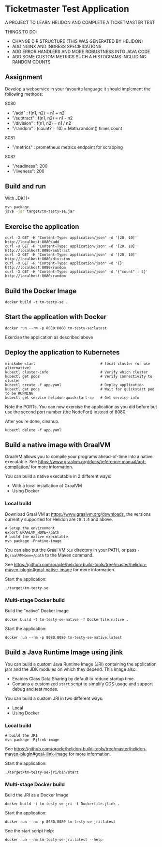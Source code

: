 # Ticketmaster Test Application

A PROJECT TO LEARN HELIDON AND COMPLETE A TICKETMASTER TEST

THINGS TO DO: 
- CHANGE DIR STRUCTURE (THIS WAS GENERATED BY HELIDON)
- ADD NGINX AND INGRESS SPECIFICATIONS
- ADD ERROR HANDLERS AND MORE ROBUSTNESS INTO JAVA CODE
- ADD SOME CUSTOM METRICS SUCH A HISTOGRAMS INCLUDING RANDOM COUNTS

## Assignment

Develop a webservice in your favourite language it should implement the following methods:

8080
- "/add" : f(n1, n2) = n1 + n2
- "/subtract" : f(n1, n2) = n1 - n2
- "/division" : f(n1, n2) = n1 / n2
- "/random" : (count? = 10) = Math.random() times count

8081
- "/metrics" : prometheus metrics endpoint for scrapping

8082
- "/readiness": 200
- "/liveness":  200

## Build and run

With JDK11+

```bash
mvn package
java -jar target/tm-testy-se.jar
```

## Exercise the application

```
curl -X GET -H "Content-Type: application/json" -d '[20, 10]' http://localhost:8080/add
curl -X GET -H "Content-Type: application/json" -d '[20, 10]' http://localhost:8080/subtract
curl -X GET -H "Content-Type: application/json" -d '[20, 10]' http://localhost:8080/division
curl -X GET -H "Content-Type: application/json" -d '{}' http://localhost:8080/random
curl -X GET -H "Content-Type: application/json" -d '{"count" : 5}' http://localhost:8080/random

```

## Build the Docker Image

```
docker build -t tm-testy-se .
```

## Start the application with Docker

```
docker run --rm -p 8080:8080 tm-testy-se:latest
```

Exercise the application as described above

## Deploy the application to Kubernetes

```
minikube start                              # local cluster (or use alternative)
kubectl cluster-info                        # Verify which cluster
kubectl get pods                            # Verify connectivity to cluster
kubectl create -f app.yaml                  # Deploy application
kubectl get pods                            # Wait for quickstart pod to be RUNNING
kubectl get service helidon-quickstart-se   # Get service info
```

Note the PORTs. You can now exercise the application as you did before but use the second
port number (the NodePort) instead of 8080.

After you’re done, cleanup.

```
kubectl delete -f app.yaml
```

## Build a native image with GraalVM

GraalVM allows you to compile your programs ahead-of-time into a native
executable. See https://www.graalvm.org/docs/reference-manual/aot-compilation/
for more information.

You can build a native executable in 2 different ways:

* With a local installation of GraalVM
* Using Docker

### Local build

Download Graal VM at https://www.graalvm.org/downloads, the versions
currently supported for Helidon are `20.1.0` and above.

```
# Setup the environment
export GRAALVM_HOME=/path
# build the native executable
mvn package -Pnative-image
```

You can also put the Graal VM `bin` directory in your PATH, or pass
`-DgraalVMHome=/path` to the Maven command.

See https://github.com/oracle/helidon-build-tools/tree/master/helidon-maven-plugin#goal-native-image
for more information.

Start the application:

```
./target/tm-testy-se
```

### Multi-stage Docker build

Build the "native" Docker Image

```
docker build -t tm-testy-se-native -f Dockerfile.native .
```

Start the application:

```
docker run --rm -p 8080:8080 tm-testy-se-native:latest
```

## Build a Java Runtime Image using jlink

You can build a custom Java Runtime Image (JRI) containing the application jars and the JDK modules
on which they depend. This image also:

* Enables Class Data Sharing by default to reduce startup time.
* Contains a customized `start` script to simplify CDS usage and support debug and test modes.

You can build a custom JRI in two different ways:

* Local
* Using Docker

### Local build

```
# build the JRI
mvn package -Pjlink-image
```

See https://github.com/oracle/helidon-build-tools/tree/master/helidon-maven-plugin#goal-jlink-image
for more information.

Start the application:

```
./target/tm-testy-se-jri/bin/start
```

### Multi-stage Docker build

Build the JRI as a Docker Image

```
docker build -t tm-testy-se-jri -f Dockerfile.jlink .
```

Start the application:

```
docker run --rm -p 8080:8080 tm-testy-se-jri:latest
```

See the start script help:

```
docker run --rm tm-testy-se-jri:latest --help
```

